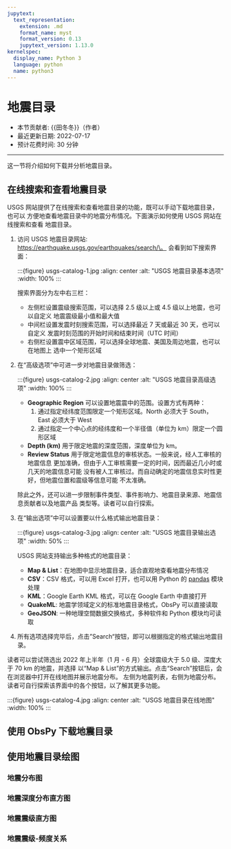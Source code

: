 ```yaml
---
jupytext:
  text_representation:
    extension: .md
    format_name: myst
    format_version: 0.13
    jupytext_version: 1.13.0
kernelspec:
  display_name: Python 3
  language: python
  name: python3
---
```


# 地震目录

- 本节贡献者: {{田冬冬}}（作者）
- 最近更新日期: 2022-07-17
- 预计花费时间: 30 分钟

---

这一节将介绍如何下载并分析地震目录。

## 在线搜索和查看地震目录

USGS 网站提供了在线搜索和查看地震目录的功能，既可以手动下载地震目录，也可以
方便地查看地震目录中的地震分布情况。下面演示如何使用 USGS 网站在线搜索和查看
地震目录。

1. 访问 USGS 地震目录网站: https://earthquake.usgs.gov/earthquakes/search/\。
   会看到如下搜索界面：

   :::{figure} usgs-catalog-1.jpg
   :align: center
   :alt: "USGS 地震目录基本选项"
   :width: 100%
   :::

   搜索界面分为左中右三栏：

   - 左侧栏设置震级搜索范围，可以选择 2.5 级以上或 4.5 级以上地震，也可以自定义
     地震震级最小值和最大值
   - 中间栏设置发震时刻搜索范围，可以选择最近 7 天或最近 30 天，也可以自定义
     发震时刻范围的开始时间和结束时间（UTC 时间）
   - 右侧栏设置震中区域范围，可以选择全球地震、美国及周边地震，也可以在地图上
     选中一个矩形区域

2. 在“高级选项”中可进一步对地震目录做筛选：

   :::{figure} usgs-catalog-2.jpg
   :align: center
   :alt: "USGS 地震目录高级选项"
   :width: 100%
   :::

   - **Geographic Region** 可以设置地震震中的范围。设置方式有两种：
     1. 通过指定经纬度范围限定一个矩形区域。North 必须大于 South，East 必须大于 West
     2. 通过指定一个中心点的经纬度和一个半径值（单位为 km）限定一个圆形区域
   - **Depth (km)** 用于限定地震的深度范围，深度单位为 km。
   - **Review Status** 用于限定地震信息的审核状态。一般来说，经人工审核的地震信息
     更加准确，但由于人工审核需要一定的时间，因而最近几小时或几天的地震信息可能
     没有被人工审核过。而自动确定的地震信息实时性更好，但地震位置和震级等信息可能
     不太准确。

   除此之外，还可以进一步限制事件类型、事件影响力、地震目录来源、地震信息贡献者以及地震产品
   类型等。读者可以自行探索。

3. 在“输出选项”中可以设置要以什么格式输出地震目录：

   :::{figure} usgs-catalog-3.jpg
   :align: center
   :alt: "USGS 地震目录输出选项"
   :width: 50%
   :::

   USGS 网站支持输出多种格式的地震目录：

   - **Map & List**：在地图中显示地震目录，适合直观地查看地震分布情况
   - **CSV**：CSV 格式，可以用 Excel 打开，也可以用 Python 的 [pandas](https://pandas.pydata.org/)
     模块处理
   - **KML**：Google Earth KML 格式，可以在 Google Earth 中直接打开
   - **QuakeML**: 地震学领域定义的标准地震目录格式，ObsPy 可以直接读取
   - **GeoJSON**: 一种地理空間数据交换格式，多种软件和 Python 模块均可读取

4. 所有选项选择完毕后，点击”Search“按钮，即可以根据指定的格式输出地震目录。

读者可以尝试筛选出 2022 年上半年（1 月 - 6 月）全球震级大于 5.0 级、深度大于 70 km 的地震，并选择
以“Map & List”的方式输出。点击“Search”按钮后，会在浏览器中打开在线地图并展示地震分布。
左侧为地震列表，右侧为地震分布。读者可自行探索该界面中的各个按钮，以了解其更多功能。

:::{figure} usgs-catalog-4.jpg
:align: center
:alt: "USGS 地震目录在线地图"
:width: 100%
:::

## 使用 ObsPy 下载地震目录

## 使用地震目录绘图

### 地震分布图

### 地震深度分布直方图

### 地震震级直方图

### 地震震级-频度关系
